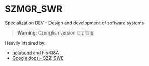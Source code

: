 # SZMGR_SWR

Specialization DEV - Design and development of software systems

> **Warning:** Czenglish version 🇨🇿/🇬🇧

Heavily inspired by:

- [holubond](https://github.com/holubond/szmgr) and his Q&A
- [Google docs - SZZ-SWE](https://drive.google.com/drive/folders/1xw2pSvQvQVe4w8dea1eZEwx4wz3SxvKe?usp=sharing)
